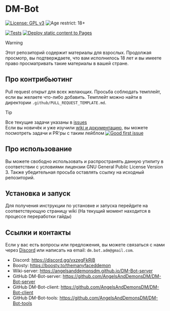 # DM-Bot
[![License: GPL v3](https://img.shields.io/badge/License-GPL%20v3-blue.svg)](https://github.com/AngelsAndDemonsDM/DM-Bot-server/blob/master/LICENSE.md)
![Age restrict: 18+](https://img.shields.io/badge/Age_restrict-18%2B-red)

[![Tests](https://github.com/AngelsAndDemonsDM/DM-Bot/actions/workflows/unittest.yml/badge.svg?branch=master)](https://github.com/AngelsAndDemonsDM/DM-Bot/actions/workflows/unittest.yml)
[![Deploy static content to Pages](https://github.com/AngelsAndDemonsDM/DM-Bot-server/actions/workflows/static.yml/badge.svg)](https://github.com/AngelsAndDemonsDM/DM-Bot-server/actions/workflows/static.yml)

> [!WARNING]
> Этот репозиторий содержит материалы для взрослых. Продолжая просмотр, вы подтверждаете, что вам исполнилось 18 лет и вы имеете право просматривать такие материалы в вашей стране.

## Про контрибьютинг
Pull request открыт для всех желающих. Просьба соблюдать темплейт, если вы желаете что-либо добавить. Темплейт можно найти в директории `.github/PULL_REQUEST_TEMPLATE.md`.

> [!TIP]
> Все текущие задачи указаны в [issues](https://github.com/AngelsAndDemonsDM/DM-Bot/issues)<br>
> Если вы новичёк и уже изучили [wiki и документацию](https://angelsanddemonsdm.github.io/DM-Bot-server/main.html), вы можете посмотреть задачи и PR'ры с таким лейблом [![Good first issue](https://img.shields.io/github/labels/AngelsAndDemonsDM/DM-Bot/Good%20first%20issue)](https://github.com/AngelsAndDemonsDM/DM-Bot/labels/Good%20first%20issue)

## Про использование
Вы можете свободно использовать и распространять данную утилиту в соответствии с условиями лицензии GNU General Public License Version 3. Также убедительная просьба оставлять ссылку на исходный репозиторий.

## Установка и запуск
Для получения инструкции по установке и запуска перейдите на соответствующую страницу wiki (На текущий момент находится в процессе переработки гайды)

## Ссылки и контакты
Если у вас есть вопросы или предложения, вы можете связаться с нами через [Discord](https://discord.gg/vxzegFkRjB) или написать на email: `dm.bot.adm@gmail.com`.
- Discord: https://discord.gg/vxzegFkRjB
- Boosty: https://boosty.to/themanyfaceddemon
- Wiki-server: https://angelsanddemonsdm.github.io/DM-Bot-server
- GitHub DM-Bot-server: https://github.com/AngelsAndDemonsDM/DM-Bot-server
- GitHub DM-Bot-client: https://github.com/AngelsAndDemonsDM/DM-Bot-client
- GitHub DM-Bot-tools: https://github.com/AngelsAndDemonsDM/DM-Bot-tools

